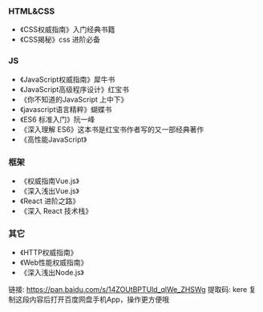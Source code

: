 ### HTML&CSS

- 《CSS权威指南》入门经典书籍
- 《CSS揭秘》css 进阶必备

### JS

- 《JavaScript权威指南》犀牛书
- 《JavaScript高级程序设计》红宝书
- 《你不知道的JavaScript 上中下》
- 《javascript语言精粹》蝴蝶书
- 《ES6 标准入门》阮一峰
- 《深入理解 ES6》这本书是红宝书作者写的又一部经典著作
- 《高性能JavaScript》

### 框架

- 《权威指南Vue.js》
- 《深入浅出Vue.js》
- 《React 进阶之路》
- 《深入 React 技术栈》

### 其它

- 《HTTP权威指南》
- 《Web性能权威指南》
- 《深入浅出Node.js》

链接: https://pan.baidu.com/s/14ZOUtBPTUld_qlWe_ZHSWg 
提取码: kere 复制这段内容后打开百度网盘手机App，操作更方便哦







